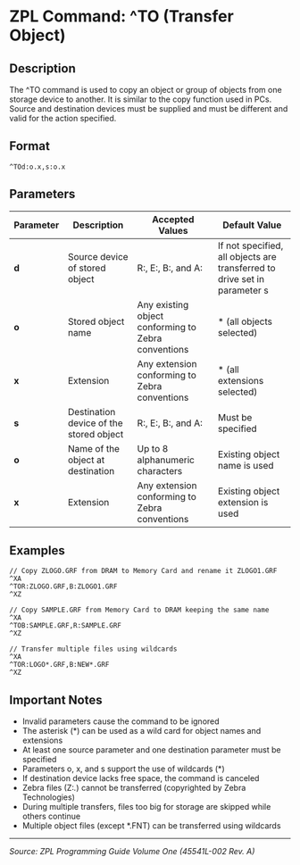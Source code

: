 # ZPL Command: ^TO (Transfer Object)

## Description
The ^TO command is used to copy an object or group of objects from one storage device to another. It is similar to the copy function used in PCs. Source and destination devices must be supplied and must be different and valid for the action specified.

## Format
```
^TOd:o.x,s:o.x
```

## Parameters
| Parameter | Description | Accepted Values | Default Value |
|-----------|-------------|----------------|---------------|
| **d** | Source device of stored object | R:, E:, B:, and A: | If not specified, all objects are transferred to drive set in parameter s |
| **o** | Stored object name | Any existing object conforming to Zebra conventions | * (all objects selected) |
| **x** | Extension | Any extension conforming to Zebra conventions | * (all extensions selected) |
| **s** | Destination device of the stored object | R:, E:, B:, and A: | Must be specified |
| **o** | Name of the object at destination | Up to 8 alphanumeric characters | Existing object name is used |
| **x** | Extension | Any extension conforming to Zebra conventions | Existing object extension is used |

## Examples
```zpl
// Copy ZLOGO.GRF from DRAM to Memory Card and rename it ZLOGO1.GRF
^XA
^TOR:ZLOGO.GRF,B:ZLOGO1.GRF
^XZ

// Copy SAMPLE.GRF from Memory Card to DRAM keeping the same name
^XA
^TOB:SAMPLE.GRF,R:SAMPLE.GRF
^XZ

// Transfer multiple files using wildcards
^XA
^TOR:LOGO*.GRF,B:NEW*.GRF
^XZ
```

## Important Notes
- Invalid parameters cause the command to be ignored
- The asterisk (*) can be used as a wild card for object names and extensions
- At least one source parameter and one destination parameter must be specified
- Parameters o, x, and s support the use of wildcards (*)
- If destination device lacks free space, the command is canceled
- Zebra files (Z:*.*) cannot be transferred (copyrighted by Zebra Technologies)
- During multiple transfers, files too big for storage are skipped while others continue
- Multiple object files (except *.FNT) can be transferred using wildcards

---
*Source: ZPL Programming Guide Volume One (45541L-002 Rev. A)*